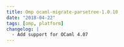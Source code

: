 ```yaml
---
title: Omp ocaml-migrate-parsetree-1.0.10
date: "2018-04-22"
tags: [omp, platform]
changelog: |
  - Add support for OCaml 4.07
---
```


